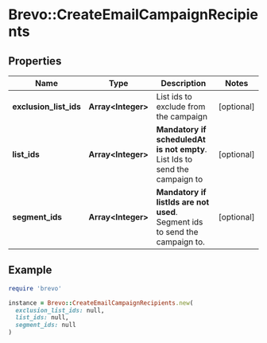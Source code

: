 # Brevo::CreateEmailCampaignRecipients

## Properties

| Name | Type | Description | Notes |
| ---- | ---- | ----------- | ----- |
| **exclusion_list_ids** | **Array&lt;Integer&gt;** | List ids to exclude from the campaign | [optional] |
| **list_ids** | **Array&lt;Integer&gt;** | **Mandatory if scheduledAt is not empty**. List Ids to send the campaign to  | [optional] |
| **segment_ids** | **Array&lt;Integer&gt;** | **Mandatory if listIds are not used**. Segment ids to send the campaign to.  | [optional] |

## Example

```ruby
require 'brevo'

instance = Brevo::CreateEmailCampaignRecipients.new(
  exclusion_list_ids: null,
  list_ids: null,
  segment_ids: null
)
```

